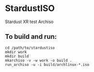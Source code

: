 # StardustISO
Stardust XR test Archiso

## To build and run:

```
cd /path/to/stardustiso
mkdir work
mkdir build
mkarchiso -v -w work -o build .
run_archiso -u -i build/archlinux-*.iso
```
